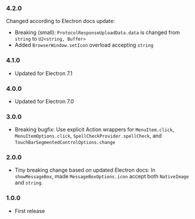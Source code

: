 ### 4.2.0

Changed according to Electron docs update:
 - Breaking (small): `ProtocolResponseUploadData.data` is changed from `string` to `U2<string, Buffer>`
 - Added `BrowserWindow.setIcon` overload accepting `string`

### 4.1.0

* Updated for Electron 7.1

### 4.0.0

* Updated for Electron 7.0

### 3.0.0

* Breaking bugfix: Use explicit Action wrappers for `MenuItem.click`, `MenuItemOptions.click`, `SpellCheckProvider.spellCheck`, and `TouchBarSegmentedControlOptions.change`

### 2.0.0

* Tiny breaking change based on updated Electron docs: In `showMessageBox`, made `MessageBoxOptions.icon` accept both `NativeImage` and `string`.


### 1.0.0

* First release
